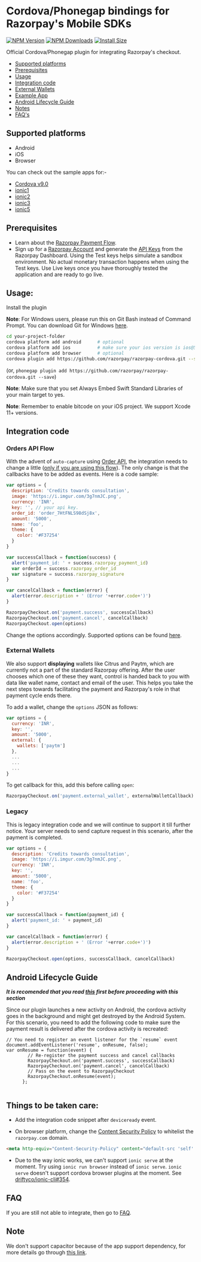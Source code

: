 # Cordova/Phonegap bindings for Razorpay's Mobile SDKs

[![NPM Version](http://img.shields.io/npm/v/com.razorpay.cordova.svg?style=flat)](https://www.npmjs.com/package/com.razorpay.cordova)
[![NPM Downloads](https://img.shields.io/npm/dm/com.razorpay.cordova.svg?style=flat)](https://npmcharts.com/compare/com.razorpay.cordova?minimal=true)
[![Install Size](https://packagephobia.now.sh/badge?p=com.razorpay.cordova)](https://packagephobia.now.sh/result?p=com.razorpay.cordova)

Official Cordova/Phonegap plugin for integrating Razorpay's checkout.

* [Supported platforms](#supported-platforms)
* [Prerequisites](#prerequisites)
* [Usage](#usage)
* [Integration code](#integration-code)
* [External Wallets](#external-wallets)
* [Example App](https://github.com/razorpay/razorpay-cordova-sample-app)
* [Android Lifecycle Guide](#android-lifecycle-guide)
* [Notes](#things-to-be-taken-care)
* [FAQ's](#faq)

## Supported platforms

- Android
- iOS
- Browser

You can check out the sample apps for:- 
* [Cordova v9.0](https://github.com/razorpay/razorpay-cordova-sample-app/tree/master/rzp-cordova-example)
* [ionic1](https://github.com/razorpay/razorpay-cordova-sample-app/tree/master/rzp-ionic1-example)
* [ionic2](https://github.com/razorpay/razorpay-cordova-sample-app/tree/master/rzp-ionic2-example)
* [ionic3](https://github.com/razorpay/razorpay-cordova-sample-app/tree/master/rzp-ionic3-example)
* [ionic5](https://github.com/razorpay/razorpay-cordova-sample-app/tree/master/rzp-ionic-5-example)

## Prerequisites

 - Learn about the <a href="/docs/payment-gateway/payment-flow/" target="_blank">Razorpay Payment Flow</a>.
 - Sign up for a <a href="https://dashboard.razorpay.com/#/access/signin">Razorpay Account</a> and generate the <a href="https://razorpay.com/docs/payment-gateway/dashboard-guide/settings/#api-keys/" target="_blank">API Keys</a> from the Razorpay Dashboard. Using the Test keys helps simulate a sandbox environment. No actual monetary transaction happens when using the Test keys. Use Live keys once you have thoroughly tested the application and are ready to go live.
 
## Usage:

Install the plugin

**Note**: For Windows users, please run this on Git Bash instead of Command Prompt. You can download Git for Windows [here](https://github.com/git-for-windows/git/releases/latest).

```bash
cd your-project-folder
cordova platform add android      # optional
cordova platform add ios          # make sure your ios version is ios@5 or latest.
cordova platform add browser      # optional
cordova plugin add https://github.com/razorpay/razorpay-cordova.git --save

```
(or, `phonegap plugin add https://github.com/razorpay/razorpay-cordova.git --save`)

**Note**: Make sure that you set Always Embed Swift Standard Libraries of your main target to yes. 

**Note**: Remember to enable bitcode on your iOS project. We support Xcode 11+ versions. 

## Integration code

### Orders API Flow

With the advent of `auto-capture` using [Order API](https://docs.razorpay.com/v1/page/orders), the integration needs to change a little ([only if you are using this flow](https://docs.razorpay.com/v1/page/orders#auto-capturing-payment)). The only change is that the callbacks have to be added as events. Here is a code sample:

```js
var options = {
  description: 'Credits towards consultation',
  image: 'https://i.imgur.com/3g7nmJC.png',
  currency: 'INR',
  key: '', // your api key.
  order_id: 'order_7HtFNLS98dSj8x',
  amount: '5000',
  name: 'foo',
  theme: {
    color: '#F37254'
  }
}

var successCallback = function(success) {
  alert('payment_id: ' + success.razorpay_payment_id)
  var orderId = success.razorpay_order_id
  var signature = success.razorpay_signature
}

var cancelCallback = function(error) {
  alert(error.description + ' (Error '+error.code+')')
}

RazorpayCheckout.on('payment.success', successCallback)
RazorpayCheckout.on('payment.cancel', cancelCallback)
RazorpayCheckout.open(options)
```

Change the options accordingly. Supported options can be found [here](https://docs.razorpay.com/docs/checkout-form#checkout-fields).

### External Wallets
We also support **displaying** wallets like Citrus and Paytm, which are currently not a part of the standard Razorpay offering. After the user chooses which one of these they want, control is handed back to you with data like wallet name, contact and email of the user. This helps you take the next steps towards facilitating the payment and Razorpay's role in that payment cycle ends there.

To add a wallet, change the `options` JSON as follows:
```js
var options = {
  currency: 'INR',
  key: '',
  amount: '5000',
  external: {
    wallets: ['paytm']
  },
  ...
  ...
  ...
}
```

To get callback for this, add this before calling `open`:
```js
RazorpayCheckout.on('payment.external_wallet', externalWalletCallback)
```

### Legacy

This is legacy integration code and we will continue to support it till further notice. Your server needs to send capture request in this scenario, after the payment is completed.

```js
var options = {
  description: 'Credits towards consultation',
  image: 'https://i.imgur.com/3g7nmJC.png',
  currency: 'INR',
  key: '',
  amount: '5000',
  name: 'foo',
  theme: {
    color: '#F37254'
  }
}

var successCallback = function(payment_id) {
  alert('payment_id: ' + payment_id)
}

var cancelCallback = function(error) {
  alert(error.description + ' (Error '+error.code+')')
}

RazorpayCheckout.open(options, successCallback, cancelCallback)
```

## Android Lifecycle Guide 
***It is recomended that you read [this](https://cordova.apache.org/docs/en/latest/guide/platforms/android/#lifecycle-guide) first before proceeding with this section***

Since our plugin launches a new activity on Android, the cordova activity goes in the background
and might get destroyed by the Android System. For this scenario, you need to add the following code to make sure the 
payment result is delivered after the cordova activity is recreated:
```
// You need to register an event listener for the `resume` event
document.addEventListener('resume', onResume, false);
var onResume = function(event) {
        // Re-register the payment success and cancel callbacks
        RazorpayCheckout.on('payment.success', successCallback)
        RazorpayCheckout.on('payment.cancel', cancelCallback)
        // Pass on the event to RazorpayCheckout
        RazorpayCheckout.onResume(event);
      };


```

## Things to be taken care:

- Add the integration code snippet after `deviceready` event.

- On browser platform, change the [Content Security Policy](https://content-security-policy.com/) to whitelist the `razorpay.com` domain.

```html
<meta http-equiv="Content-Security-Policy" content="default-src 'self' https://*.razorpay.com data: gap: https://ssl.gstatic.com 'unsafe-eval'; style-src 'self' 'unsafe-inline'; media-src *">

```

- Due to the way ionic works, we can't support `ionic serve` at the moment. Try using `ionic run browser` instead of `ionic serve`. `ionic serve` doesn't support cordova browser plugins at the moment. See [driftyco/ionic-cli#354](https://github.com/driftyco/ionic-cli/issues/354).

## FAQ

If you are still not able to integrate, then go to [FAQ](https://github.com/razorpay/razorpay-cordova/wiki/FAQ).

## Note

We don't support capacitor because of the app support dependency, for more details go through [this link](https://capacitor.ionicframework.com/docs/getting-started/dependencies#ios-development).
